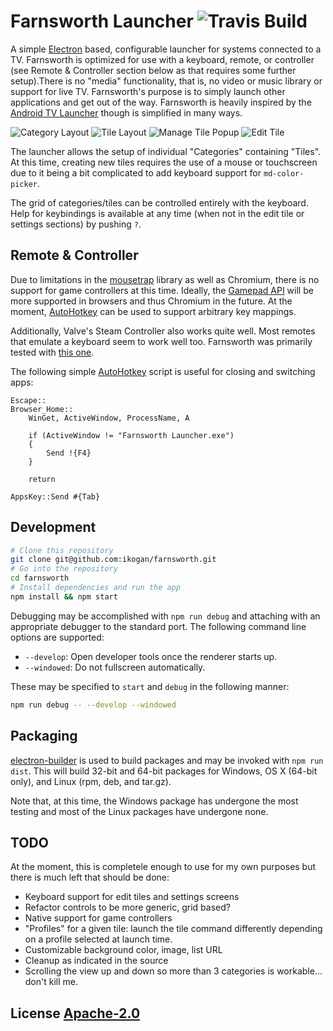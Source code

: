 # Farnsworth Launcher ![Travis Build](https://travis-ci.org/ikogan/farnsworth.svg?branch=master)

A simple [Electron](http://electron.atom.io/) based,
configurable launcher for systems connected to a TV. Farnsworth
is optimized for use with a keyboard, remote, or controller
(see Remote & Controller section below as that requires some further
setup).There is no "media" functionality, that is, no video or music library
or support for live TV. Farnsworth's purpose is to simply launch other
applications and get out of the way. Farnsworth is heavily inspired by the
[Android TV Launcher](https://play.google.com/store/apps/details?id=com.google.android.leanbacklauncher&hl=en)
though is simplified in many ways.

![Category Layout](/doc/category-names.png?raw=true "Tiles with Category Names")
![Tile Layout](/doc/no-category-names.png?raw=true "Tiles without Category Names")
![Manage Tile Popup](/doc/edit-popup.png?raw=true "Managing a Tile")
![Edit Tile](/doc/edit-tile.png?raw=true "Edit Tile Settings")

The launcher allows the setup of individual "Categories" containing
"Tiles". At this time, creating new tiles requires the use of a mouse or
touchscreen due to it being a bit complicated to add keyboard support for
`md-color-picker`.

The grid of categories/tiles can be controlled entirely with the keyboard.
Help for keybindings is available at any time (when not in the edit tile
or settings sections) by pushing `?`.

## Remote & Controller

Due to limitations in the [mousetrap](https://github.com/ccampbell/mousetrap)
library as well as Chromium, there is no support for game controllers at this
time. Ideally, the [Gamepad API](https://developer.mozilla.org/en-US/docs/Web/API/Gamepad_API/Using_the_Gamepad_API)
will be more supported in browsers and thus Chromium in the future. At the
moment, [AutoHotkey](https://autohotkey.com/) can be used to support arbitrary
key mappings.

Additionally, Valve's Steam Controller also works quite well. Most remotes
that emulate a keyboard seem to work well too. Farnsworth was primarily
tested with [this one](http://www.amazon.com/LYNEC-C2-Wireless-Keyboard-Infrared/dp/B00U78EKM4).

The following simple [AutoHotkey](https://autohotkey.com/) script is useful
for closing and switching apps:

```ahk
Escape::
Browser_Home::
    WinGet, ActiveWindow, ProcessName, A

    if (ActiveWindow != "Farnsworth Launcher.exe")
    {
        Send !{F4}
    }

    return

AppsKey::Send #{Tab}
```

## Development

```bash
# Clone this repository
git clone git@github.com:ikogan/farnsworth.git
# Go into the repository
cd farnsworth
# Install dependencies and run the app
npm install && npm start
```

Debugging may be accomplished with `npm run debug` and attaching
with an appropriate debugger to the standard port. The following command
line options are supported:

-   `--develop`: Open developer tools once the renderer starts up.
-   `--windowed`: Do not fullscreen automatically.

These may be specified to `start` and `debug` in the following manner:

```bash
npm run debug -- --develop --windowed
```

## Packaging

[electron-builder](https://github.com/electron-userland/electron-builder) is
used to build packages and may be invoked with `npm run dist`. This will build
32-bit and 64-bit packages for Windows, OS X (64-bit only), and Linux (rpm, deb,
and tar.gz).

Note that, at this time, the Windows package has undergone the most testing and
most of the Linux packages have undergone none.

## TODO

At the moment, this is completele enough to use for my own purposes but there
is much left that should be done:

-   Keyboard support for edit tiles and settings screens
-   Refactor controls to be more generic, grid based?
-   Native support for game controllers
-   "Profiles" for a given tile: launch the tile command differently
    depending on a profile selected at launch time.
-   Customizable background color, image, list URL
-   Cleanup as indicated in the source
-   Scrolling the view up and down so more than 3 categories is workable...
    don't kill me.

## License [Apache-2.0](LICENSE.md)

